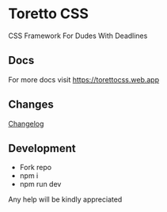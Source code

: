 # Toretto CSS
CSS Framework For Dudes With Deadlines

## Docs
For more docs visit https://torettocss.web.app

## Changes
[Changelog](/CHANGELOG.md)

## Development
- Fork repo
- npm i
- npm run dev

Any help will be kindly appreciated
